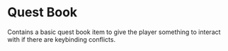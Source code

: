 Quest Book
============

Contains a basic quest book item to give the player something to interact with if there are keybinding conflicts.